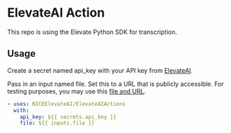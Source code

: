 # ElevateAI Action

This repo is using the Elevate Python SDK for transcription. 

## Usage

Create a secret named api_key with your API key from [ElevateAI](https://www.elevateai.com).

Pass in an input named file. Set this to a URL that is publicly accessible. For testing purposes, you may use this [file and URL](https://app.elevateai.com/_content/ElevateAi.Shared/files/ElevateAI-Audio-Sample.wav).

```yaml
- uses: NICEElevateAI/ElevateAIActions
  with:
    api_key: ${{ secrets.api_key }}
    file: ${{ inputs.file }}
```

